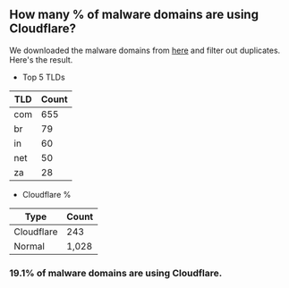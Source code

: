 ## How many % of malware domains are using Cloudflare?


We downloaded the malware domains from [here](https://urlhaus.abuse.ch) and filter out duplicates.
Here's the result.


[//]: # (start replacement)


- Top 5 TLDs

| TLD | Count |
| --- | --- |
| com | 655 |
| br | 79 |
| in | 60 |
| net | 50 |
| za | 28 |


- Cloudflare %

| Type | Count |
| --- | --- |
| Cloudflare | 243 |
| Normal | 1,028 |


### 19.1% of malware domains are using Cloudflare.